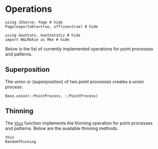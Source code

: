 # Operations

```@example pointops
using JSServe: Page # hide
Page(exportable=true, offline=true) # hide

using GeoStats, GeoStatsViz # hide
import WGLMakie as Mke # hide
```

Below is the list of currently implemented operations for point
processes and patterns.

## Superposition

The union or (superposition) of two point processes creates a
union process:

```@docs
Base.union(::PointProcess, ::PointProcess)
```

## Thinning

The [`thin`](@ref) function implements the thinning operation for
point processes and patterns. Below are the available thinning
methods.

```@docs
thin
RandomThinning
```
